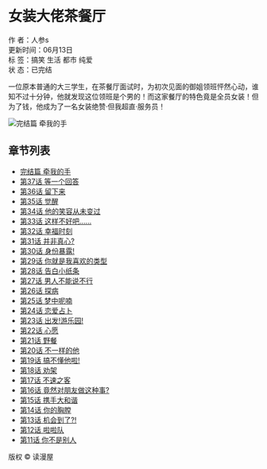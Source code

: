 # 女装大佬茶餐厅

作 者：人参s  
更新时间：06月13日  
标 签：搞笑 生活 都市 纯爱  
状 态：已完结  

一位原本普通的大三学生，在茶餐厅面试时，为初次见面的御姐领班怦然心动，谁知不过十分钟，他就发现这位领班是个男的！而这家餐厅的特色竟是全员女装！但为了钱，他成为了一名女装绝赞·但我超直·服务员！

![完结篇 牵我的手](https://p6.ecombdimg.com/tos-cn-i-scl3phc04j/f9d5300d7b0f4048a70bcea2816eab5c~tplv-scl3phc04j-image.jpeg)

## 章节列表
- [完结篇 牵我的手](https://CmamgaY/vUyEECF.html)
- [第37话 等一个回答](https://CmamgaY/OxQNNAo.html)
- [第36话 留下来](https://CmamgaY/tsbTThl.html)
- [第35话 觉醒](https://CmamgaY/IXpKKZi.html)
- [第34话 他的笑容从未变过](https://CmamgaY/GJwMMae.html)
- [第33话 这样不好吧……](https://CmamgaY/TxrzzcH.html)
- [第32话 幸福时刻](https://CmamgaY/CIaVVJY.html)
- [第31话 并非真心?](https://CmamgaY/OzsxxGS.html)
- [第30话 身份暴露!](https://CmamgaY/XjzVVQf.html)
- [第29话 你就是我喜欢的类型](https://CmamgaY/DRvKKNq.html)
- [第28话 告白小纸条](https://CmamgaY/vUyEERF.html)
- [第27话 男人不能说不行](https://CmamgaY/OxQNNRo.html)
- [第26话 探病](https://CmamgaY/tsbTTGl.html)
- [第25话 梦中呢喃](https://CmamgaY/IXpKKgi.html)
- [第24话 恋爱占卜](https://CmamgaY/GJwMMQe.html)
- [第23话 出发!游乐园!](https://CmamgaY/TxrzzBH.html)
- [第22话 心愿](https://CmamgaY/CIaVVVY.html)
- [第21话 野餐](https://CmamgaY/OzsxxxS.html)
- [第20话 不一样的他](https://CmamgaY/XjzVVVf.html)
- [第19话 搞不懂他啦!](https://CmamgaY/DRvKKKq.html)
- [第18话 劝架](https://CmamgaY/vUyEEEF.html)
- [第17话 不速之客](https://CmamgaY/OxQNNNo.html)
- [第16话 竟然对朋友做这种事?](https://CmamgaY/tsbTTTl.html)
- [第15话 携手大和谐](https://CmamgaY/IXpKKKi.html)
- [第14话 你的胸膛](https://CmamgaY/GJwMMMe.html)
- [第13话 机会到了?!](https://CmamgaY/TxrzzzH.html)
- [第12话 啦啦队](https://CmamgaY/CIaVVgY.html)
- [第11话 你不是别人](https://CmamgaY/OzsxxCS.html)

版权 © 读漫屋
<!-- tcd_original_link https://www.dumanwu.com/CmamgaY/ -->
